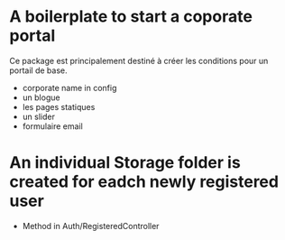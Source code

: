 # A boilerplate to start a coporate portal

Ce package est principalement destiné à créer les conditions pour un portail de base.

- corporate name in config
- un blogue
- les pages statiques
- un slider
- formulaire email 
# An individual Storage folder is created for eadch newly registered user
- Method in Auth/RegisteredController